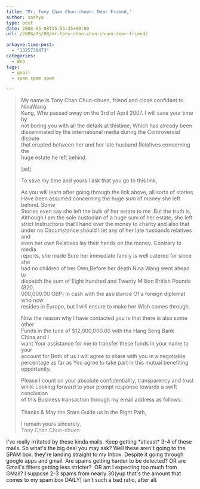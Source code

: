 ```yaml
---
title: 'Mr. Tony Chan Chun-chuen: Dear Friend,'
author: sathya
type: post
date: 2008-05-08T15:55:35+00:00
url: /2008/05/08/mr-tony-chan-chun-chuen-dear-friend/

arkayne-time-post:
  - "1325738473"
categories:
  - Web
tags:
  - gmail
  - spam spam spam

---
```

> My name is Tony Chan Chun-chuen, friend and close confidant to NinaWang  
> Kung, Who passed away on the 3rd of April 2007. I will save your time by  
> not boring you with all the details at thistime, Which has already been  
> disseminated by the international media during the Controversial dispute  
> that erupted between her and her late husband Relatives concerning the  
> huge estate he left behind.
> 
> <!--more-->[ad]
> 
> To save my time and yours I ask that you go to this link,
> 
> <snip>
> 
> As you will learn after going through the link above, all sorts of stories  
> Have been assumed concerning the huge sum of money she left behind. Some  
> Stories even say she left the bulk of her estate to me .But the truth is,  
> Although I am the sole custodian of a huge sum of her estate, she left  
> strict Instructions that I hand over the money to charity and also that  
> under no Circumstance should I let any of her late husbands relatives and  
> even her own Relatives lay their hands on the money. Contrary to media  
> reports, she made Sure her immediate family is well catered for since she  
> had no children of her Own,Before her death Nina Wang went ahead to  
> dispatch the sum of Eight hundred and Twenty Million British Pounds (820,  
> 000,000.00 GBP) in cash with the assistance Of a foreign diplomat who now  
> resides in Europe, but I will ensure to make her Wish comes through.
> 
> Now the reason why I have contacted you is that there is also some other  
> Funds in the tune of $12,000,000.00 with the Hang Seng Bank China,and I  
> want Your assistance for me to transfer these funds in your name to your  
> account for Both of us I will agree to share with you in a negotiable  
> percentage as far as You agree to take part in this mutual benefiting  
> opportunity.
> 
> Please I count on your absolute confidentiality, transparency and trust  
> while Looking forward to your prompt response towards a swift conclusion  
> of this Business transaction through my email address as follows:  
> <snip>  
> Thanks & May the Stars Guide us In the Right Path,
> 
> I remain yours sincerely,  
> <span style="color: #888888;">Tony Chan Chun-chuen</span>

I've really irritated by these kinda mails. Keep getting \*atleast\* 3-4 of these mails. So what's the big deal you may ask? Well these aren't going to the SPAM box. they're landing straight to my Inbox. Despite it going through google apps and gmail. Are spams getting harder to be detected? OR are Gmail's filters getting less stricter?  OR am I expecting too much from GMail? I suppose 2-3 spams from nearly 30(yup that's the amount that comes to my spam box DAILY) isn't such a bad ratio, after all.

